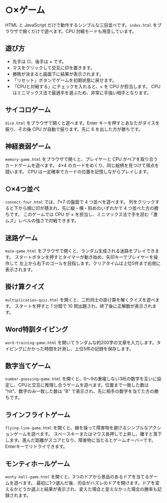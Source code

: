 # ○×ゲーム

HTML と JavaScript だけで動作するシンプルな三目並べです。`index.html` をブラウザで開くだけで遊べます。CPU 対戦モードも用意しています。
## 遊び方
- 先手は ○、後手は × です。
- マスをクリックして交互に印を置きます。
- 勝敗が決まると画面下に結果が表示されます。
- 「リセット」ボタンでゲームを初期状態に戻せます。
- 「CPUと対戦する」にチェックを入れると、× を CPU が担当します。
  CPU はミニマックス法で最適手を選ぶため、非常に手強い相手となります。

## サイコロゲーム
`dice.html` をブラウザで開くと遊べます。Enter キーを押すとあなたがダイスを振り、その後 CPU が自動で振ります。先に 6 を出した方が勝ちです。

## 神経衰弱ゲーム
`memory-game.html` をブラウザで開くと、プレイヤーと CPU がペアを取り合うカードゲームを遊べます。
4×4 のカードをめくり、同じ絵柄を見つけて得点を競います。
CPU は一定確率でカードの位置を記憶しながらプレイします。

## ○×4つ並べ
`connect-four.html` では、7×7 の盤面で 4 つ並べを遊べます。
列をクリックすると下から順に印が積まれ、先に縦・横・斜めのいずれかで 4 つ並べた方の勝ちです。
このゲームでは CPU が × を担当し、ミニマックス法で手を読む「激ムズ」レベルの強さで対戦できます。


## 迷路ゲーム
`maze-game.html` をブラウザで開くと、ランダム生成される迷路をプレイできます。
スタートボタンを押すとタイマーが動き始め、矢印キーでプレイヤーを操作して
左上から右下のゴールを目指します。クリアタイムは上位5件まで右側に表示されます。

## 掛け算クイズ
`multiplication-quiz.html` を開くと、二桁同士の掛け算を解くクイズを遊べます。
スタートを押すと 1 分間で 10 問出題され、終了後に正解数が表示されます。

## Word特訓タイピング
`word-training-game.html` を開いてランダムな約200字の文章を入力します。タイピングにかかった時間を計測し、上位5件の記録を保存します。

## 数字当てゲーム
`number-guessing-game.html` を開くと、0～9の重複しない3桁の数字を互いに設定し、CPUと交互に推理し合うゲームを遊べます。位置まで一致した数は "hit"、数字のみ一致した数は "B" で表示され、先に相手の数字を当てた方の勝ちです。

## ラインフライトゲーム
`flying-line-game.html` を開くと、線を操って障害物を避けるシンプルなアクションゲームを遊べます。
スペースキーまたはマウス長押しで上昇し、離すと落下します。進んだ距離がスコアとなり、障害物に当たるとゲームオーバーです。Enterキーでリトライできます。

## モンティホールゲーム
`monty-hall-game.html` を開くと、3つのドアから景品のあるドアを当てるゲームを遊べます。
最初に1つ選んだ後、司会がハズレのドアを開けます。ドアを変えるかどうか選ぶと結果が表示され、変えた場合と変えなかった場合の勝率も記録されます。
